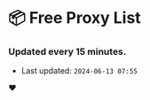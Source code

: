 # :package: Free Proxy List
### Updated every 15 minutes.

- Last updated: `2024-06-13 07:55`

:heart:
